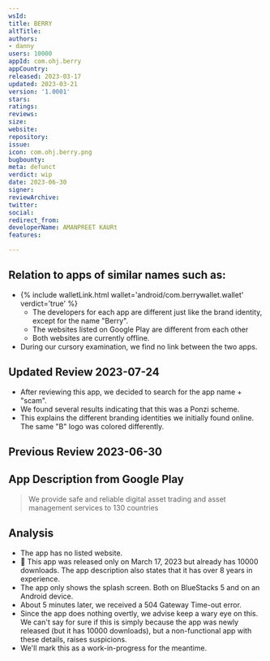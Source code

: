 ```yaml
---
wsId: 
title: BERRY
altTitle: 
authors:
- danny
users: 10000
appId: com.ohj.berry
appCountry: 
released: 2023-03-17
updated: 2023-03-21
version: '1.0001'
stars: 
ratings: 
reviews: 
size: 
website: 
repository: 
issue: 
icon: com.ohj.berry.png
bugbounty: 
meta: defunct
verdict: wip
date: 2023-06-30
signer: 
reviewArchive: 
twitter: 
social: 
redirect_from: 
developerName: AMANPREET KAURt
features: 

---
```


## Relation to apps of similar names such as:

- {% include walletLink.html wallet='android/com.berrywallet.wallet' verdict='true' %}
  - The developers for each app are different just like the brand identity, except for the name "Berry".
  - The websites listed on Google Play are different from each other
  - Both websites are currently offline.
- During our cursory examination, we find no link between the two apps.

## Updated Review 2023-07-24

- After reviewing this app, we decided to search for the app name + "scam". 
- We found several results indicating that this was a Ponzi scheme. 
- This explains the different branding identities we initially found online. The same "B" logo was colored differently. 

## Previous Review 2023-06-30

## App Description from Google Play

> We provide safe and reliable digital asset trading and asset management services to 130 countries

## Analysis

- The app has no listed website.
- 🚩 This app was released only on March 17, 2023 but already has 10000 downloads. The app description also states that it has over 8 years in experience.
- The app only shows the splash screen. Both on BlueStacks 5 and on an Android device.
- About 5 minutes later, we received a 504 Gateway Time-out error.
- Since the app does nothing overtly, we advise keep a wary eye on this. We can't say for sure if this is simply because the app was newly released (but it has 10000 downloads), but a non-functional app with these details, raises suspicions.
- We'll mark this as a work-in-progress for the meantime.
